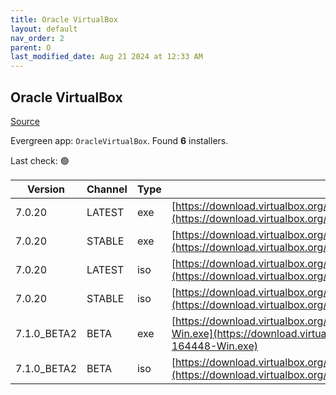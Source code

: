 ```yaml
---
title: Oracle VirtualBox
layout: default
nav_order: 2
parent: O
last_modified_date: Aug 21 2024 at 12:33 AM
---
```


## Oracle VirtualBox

[Source](https://www.virtualbox.org/)

Evergreen app: `OracleVirtualBox`. Found **6** installers.

Last check: 🟢

| Version     | Channel | Type | URI                                                                                                                                                                                          |
| ----------- | ------- | ---- | -------------------------------------------------------------------------------------------------------------------------------------------------------------------------------------------- |
| 7.0.20      | LATEST  | exe  | [https://download.virtualbox.org/virtualbox/7.0.20/VirtualBox-7.0.20-163906-Win.exe](https://download.virtualbox.org/virtualbox/7.0.20/VirtualBox-7.0.20-163906-Win.exe)                     |
| 7.0.20      | STABLE  | exe  | [https://download.virtualbox.org/virtualbox/7.0.20/VirtualBox-7.0.20-163906-Win.exe](https://download.virtualbox.org/virtualbox/7.0.20/VirtualBox-7.0.20-163906-Win.exe)                     |
| 7.0.20      | LATEST  | iso  | [https://download.virtualbox.org/virtualbox/7.0.20/VBoxGuestAdditions_7.0.20.iso](https://download.virtualbox.org/virtualbox/7.0.20/VBoxGuestAdditions_7.0.20.iso)                           |
| 7.0.20      | STABLE  | iso  | [https://download.virtualbox.org/virtualbox/7.0.20/VBoxGuestAdditions_7.0.20.iso](https://download.virtualbox.org/virtualbox/7.0.20/VBoxGuestAdditions_7.0.20.iso)                           |
| 7.1.0_BETA2 | BETA    | exe  | [https://download.virtualbox.org/virtualbox/7.1.0_BETA2/VirtualBox-7.1.0_BETA2-164448-Win.exe](https://download.virtualbox.org/virtualbox/7.1.0_BETA2/VirtualBox-7.1.0_BETA2-164448-Win.exe) |
| 7.1.0_BETA2 | BETA    | iso  | [https://download.virtualbox.org/virtualbox/7.1.0_BETA2/VBoxGuestAdditions_7.1.0_BETA2.iso](https://download.virtualbox.org/virtualbox/7.1.0_BETA2/VBoxGuestAdditions_7.1.0_BETA2.iso)       |

